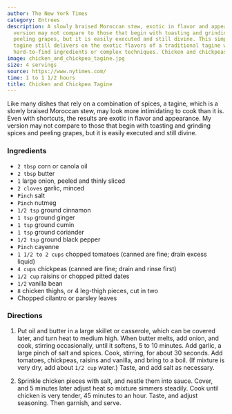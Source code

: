 ```yaml
---
author: The New York Times
category: Entrees
description: A slowly braised Moroccan stew, exotic in flavor and appearance. This
  version may not compare to those that begin with toasting and grinding spices and
  peeling grapes, but it is easily executed and still divine. This simplified Moroccan
  tagine still delivers on the exotic flavors of a traditional tagine without requiring
  hard-to-find ingredients or complex techniques. Chicken and chickpeas
image: chicken_and_chickpea_tagine.jpg
size: 4 servings
source: https://www.nytimes.com/
time: 1 to 1 1/2 hours
title: Chicken and Chickpea Tagine
---
```

Like many dishes that rely on a combination of spices, a tagine, which is a slowly braised Moroccan stew, may look more intimidating to cook than it is. Even with shortcuts, the results are exotic in flavor and appearance. My version may not compare to those that begin with toasting and grinding spices and peeling grapes, but it is easily executed and still divine. 

### Ingredients

* `2 tbsp` corn or canola oil
* `2 tbsp` butter
* `1` large onion, peeled and thinly sliced
* `2 cloves` garlic, minced
* `Pinch` salt
* `Pinch` nutmeg
* `1/2 tsp` ground cinnamon
* `1 tsp` ground ginger
* `1 tsp` ground cumin
* `1 tsp` ground coriander
* `1/2 tsp` ground black pepper
* `Pinch` cayenne
* `1 1/2 to 2 cups` chopped tomatoes (canned are fine; drain excess liquid)
* `4 cups` chickpeas (canned are fine; drain and rinse first)
* `1/2 cup` raisins or chopped pitted dates
* `1/2` vanilla bean
* `8` chicken thighs, or 4 leg-thigh pieces, cut in two
* Chopped cilantro or parsley leaves

### Directions

1. Put oil and butter in a large skillet or casserole, which can be covered later, and turn heat to medium high. When butter melts, add onion, and cook, stirring occasionally, until it softens, 5 to 10 minutes. Add garlic, a large pinch of salt and spices. Cook, stirring, for about 30 seconds. Add tomatoes, chickpeas, raisins and vanilla, and bring to a boil. (If mixture is very dry, add about `1/2 cup` water.) Taste, and add salt as necessary.

2. Sprinkle chicken pieces with salt, and nestle them into sauce. Cover, and 5 minutes later adjust heat so mixture simmers steadily. Cook until chicken is very tender, 45 minutes to an hour. Taste, and adjust seasoning. Then garnish, and serve.